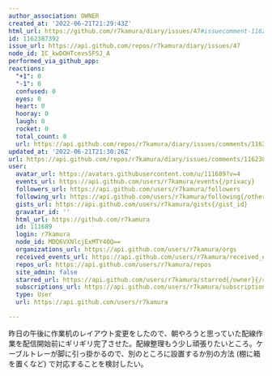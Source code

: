 ```yaml
---
author_association: OWNER
created_at: '2022-06-21T21:29:43Z'
html_url: https://github.com/r7kamura/diary/issues/47#issuecomment-1162387392
id: 1162387392
issue_url: https://api.github.com/repos/r7kamura/diary/issues/47
node_id: IC_kwDOHTcevs5FSJ_A
performed_via_github_app: 
reactions:
  "+1": 0
  "-1": 0
  confused: 0
  eyes: 0
  heart: 0
  hooray: 0
  laugh: 0
  rocket: 0
  total_count: 0
  url: https://api.github.com/repos/r7kamura/diary/issues/comments/1162387392/reactions
updated_at: '2022-06-21T21:30:26Z'
url: https://api.github.com/repos/r7kamura/diary/issues/comments/1162387392
user:
  avatar_url: https://avatars.githubusercontent.com/u/111689?v=4
  events_url: https://api.github.com/users/r7kamura/events{/privacy}
  followers_url: https://api.github.com/users/r7kamura/followers
  following_url: https://api.github.com/users/r7kamura/following{/other_user}
  gists_url: https://api.github.com/users/r7kamura/gists{/gist_id}
  gravatar_id: ''
  html_url: https://github.com/r7kamura
  id: 111689
  login: r7kamura
  node_id: MDQ6VXNlcjExMTY4OQ==
  organizations_url: https://api.github.com/users/r7kamura/orgs
  received_events_url: https://api.github.com/users/r7kamura/received_events
  repos_url: https://api.github.com/users/r7kamura/repos
  site_admin: false
  starred_url: https://api.github.com/users/r7kamura/starred{/owner}{/repo}
  subscriptions_url: https://api.github.com/users/r7kamura/subscriptions
  type: User
  url: https://api.github.com/users/r7kamura

---
```

昨日の午後に作業机のレイアウト変更をしたので、朝やろうと思っていた配線作業を配信開始前にギリギリ完了させた。配線整理もう少し頑張りたいところ。ケーブルトレーが脚に引っ掛かるので、別のところに設置するか別の方法 (棚に箱を置くなど) で対応することを検討したい。